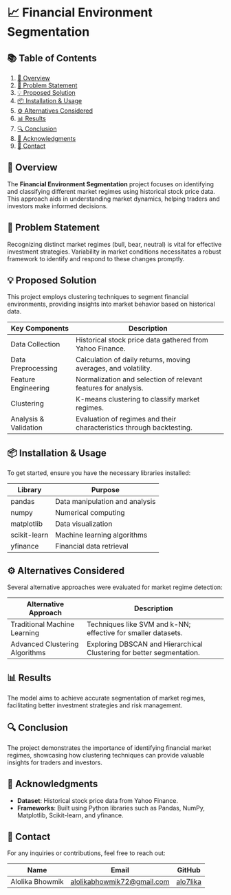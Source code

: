 # 📈 Financial Environment Segmentation 

## 📚 Table of Contents
1. [📖 Overview](#-overview)
2. [🚀 Problem Statement](#-problem-statement)
3. [💡 Proposed Solution](#-proposed-solution)
4. [📦 Installation & Usage](#-installation--usage)
5. [⚙️ Alternatives Considered](#-alternatives-considered)
6. [📊 Results](#-results)
7. [🔍 Conclusion](#-conclusion)
8. [🤝 Acknowledgments](#-acknowledgments)
9. [📧 Contact](#-contact)

## 📖 Overview
The **Financial Environment Segmentation** project focuses on identifying and classifying different market regimes using historical stock price data. This approach aids in understanding market dynamics, helping traders and investors make informed decisions.

## 🚀 Problem Statement
Recognizing distinct market regimes (bull, bear, neutral) is vital for effective investment strategies. Variability in market conditions necessitates a robust framework to identify and respond to these changes promptly.

## 💡 Proposed Solution
This project employs clustering techniques to segment financial environments, providing insights into market behavior based on historical data.

| Key Components        | Description                                                      |
|-----------------------|------------------------------------------------------------------|
| Data Collection       | Historical stock price data gathered from Yahoo Finance.        |
| Data Preprocessing    | Calculation of daily returns, moving averages, and volatility.   |
| Feature Engineering    | Normalization and selection of relevant features for analysis.   |
| Clustering            | K-means clustering to classify market regimes.                   |
| Analysis & Validation | Evaluation of regimes and their characteristics through backtesting. |

## 📦 Installation & Usage
To get started, ensure you have the necessary libraries installed:

| Library        | Purpose                                   |
|----------------|-------------------------------------------|
| pandas         | Data manipulation and analysis            |
| numpy          | Numerical computing                        |
| matplotlib     | Data visualization                        |
| scikit-learn   | Machine learning algorithms               |
| yfinance       | Financial data retrieval                  |

## ⚙️ Alternatives Considered
Several alternative approaches were evaluated for market regime detection:

| Alternative Approach            | Description                                                          |
|---------------------------------|----------------------------------------------------------------------|
| Traditional Machine Learning     | Techniques like SVM and k-NN; effective for smaller datasets.      |
| Advanced Clustering Algorithms   | Exploring DBSCAN and Hierarchical Clustering for better segmentation.|

## 📊 Results
The model aims to achieve accurate segmentation of market regimes, facilitating better investment strategies and risk management.

## 🔍 Conclusion
The project demonstrates the importance of identifying financial market regimes, showcasing how clustering techniques can provide valuable insights for traders and investors.

## 🤝 Acknowledgments
- **Dataset**: Historical stock price data from Yahoo Finance.
- **Frameworks**: Built using Python libraries such as Pandas, NumPy, Matplotlib, Scikit-learn, and yfinance.

## 📧 Contact
For any inquiries or contributions, feel free to reach out:

| Name                | Email                          | GitHub               |
|---------------------|--------------------------------|----------------------|
| Alolika Bhowmik     | alolikabhowmik72@gmail.com     | [alo7lika](https://github.com/alo7lika) |
